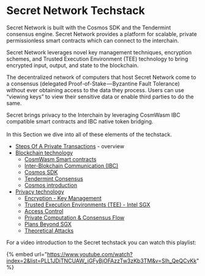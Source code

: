 # Secret Network Techstack

Secret Network is built with the Cosmos SDK and the Tendermint consensus engine. Secret Network provides a platform for scalable, private permissionless smart contracts which can connect to the interchain.&#x20;

Secret Network leverages novel key management techniques, encryption schemes, and Trusted Execution Environment (TEE) technology to bring encrypted input, output, and state to the blockchain.

The decentralized network of computers that host Secret Network come to a consensus (delegated Proof-of-Stake — Byzantine Fault Tolerance) without ever obtaining access to the data they process. Users can use “viewing keys” to view their sensitive data or enable third parties to do the same.

Secret brings privacy to the Interchain by leveraging CosmWasm IBC compatible smart contracts and IBC native token bridging.\
\
In this Section we dive into all of these elements of the techstack.

* [Steps Of A Private Transactions](detailed-steps-of-a-private-transaction.md) - overview
* [Blockchain technology](blockchain-technology/)
  * [CosmWasm Smart contracts](blockchain-technology/cosmwasm.md)
  * [Inter-Blokchain Communication (IBC)](blockchain-technology/ibc.md)
  * [Cosmos SDK](blockchain-technology/cosmos-sdk.md)
  * [Tendermint Consensus](blockchain-technology/tendermint.md)
  * [Cosmos introduction](blockchain-technology/cosmos-basics.md)
* [Privacy technology](privacy-technology/)
  * [Encryption - Key Management](privacy-technology/encryption-key-management/)&#x20;
  * [Trusted Execution Environments (TEE) - Intel SGX](privacy-technology/intel-sgx/)
  * [Access Control](privacy-technology/access-control/)&#x20;
  * [Private Computation & Consensus Flow](privacy-technology/private-computation-and-consensus-flow/)
  * [Plans Beyond SGX](privacy-technology/plans-beyond-sgx.md)
  * [Theoretical Attacks](privacy-technology/theoretical-attacks.md)

For a video introduction to the Secret techstack you can watch this playlist:

{% embed url="https://www.youtube.com/watch?index=2&list=PLL1JDiTNCUAW_jGFyBjOFAzzTw3zKb3TM&v=Slh_QeQCvKk" %}
